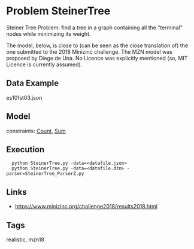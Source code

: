 # Problem SteinerTree

Steiner Tree Problem: find a tree in a graph containing all the "terminal" nodes while minimizing its weight.

The model, below, is close to (can be seen as the close translation of) the one submitted to the 2018 Minizinc challenge.
The MZN model was proposed by Diege de Una.
No Licence was explicitly mentioned (so, MIT Licence is currently assumed).

## Data Example
  es10fst03.json

## Model
  constraints: [Count](http://pycsp.org/documentation/constraints/Count), [Sum](http://pycsp.org/documentation/constraints/Sum)

## Execution
```
  python SteinerTree.py -data=<datafile.json>
  python SteinerTree.py -data=<datafile.dzn> -parser=SteinerTree_ParserZ.py
```

## Links
  - https://www.minizinc.org/challenge2018/results2018.html

## Tags
  realistic, mzn18
